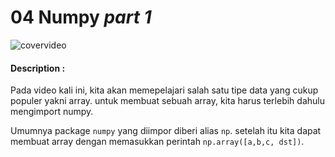 # 04 Numpy *part 1*

![covervideo](http://bit.ly/makeaicovervideo)

#### **Description :**
Pada video kali ini, kita akan memepelajari salah satu tipe data yang cukup populer yakni array.
untuk membuat sebuah array, kita harus terlebih dahulu mengimport numpy.

Umumnya package ```numpy``` yang diimpor diberi alias ```np```. setelah itu kita dapat membuat array dengan memasukkan perintah ```np.array([a,b,c, dst])```.